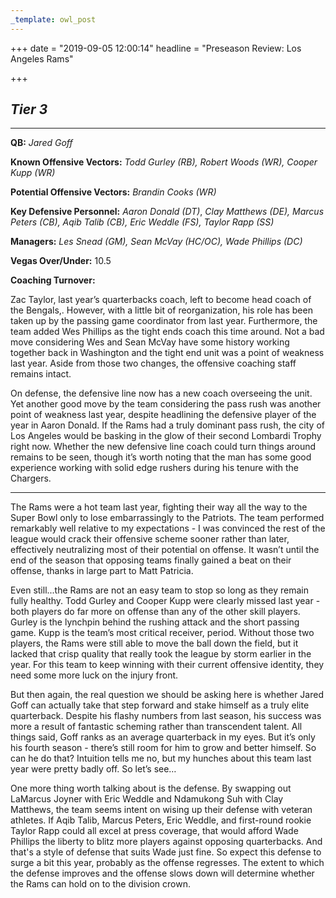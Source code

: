 ```yaml
---
_template: owl_post
---
```



+++
date = "2019-09-05 12:00:14"
headline = "Preseason Review: Los Angeles Rams"

+++
## **_Tier 3_**

***

**QB:** _Jared Goff_

**Known Offensive Vectors:** _Todd Gurley (RB), Robert Woods (WR), Cooper Kupp (WR)_

**Potential Offensive Vectors:** _Brandin Cooks (WR)_

**Key Defensive Personnel:** _Aaron Donald (DT)_, _Clay Matthews (DE), Marcus Peters (CB), Aqib Talib (CB), Eric Weddle (FS), Taylor Rapp (SS)_

**Managers:** _Les Snead (GM), Sean McVay (HC/OC), Wade Phillips (DC)_

**Vegas Over/Under:** 10.5

**Coaching Turnover:**

Zac Taylor, last year’s quarterbacks coach, left to become head coach of the Bengals,. However, with a little bit of reorganization, his role has been taken up by the passing game coordinator from last year. Furthermore, the team added Wes Phillips as the tight ends coach this time around. Not a bad move considering Wes and Sean McVay have some history working together back in Washington and the tight end unit was a point of weakness last year. Aside from those two changes, the offensive coaching staff remains intact.

On defense, the defensive line now has a new coach overseeing the unit. Yet another good move by the team considering the pass rush was another point of weakness last year, despite headlining the defensive player of the year in Aaron Donald. If the Rams had a truly dominant pass rush, the city of Los Angeles would be basking in the glow of their second Lombardi Trophy right now. Whether the new defensive line coach could turn things around remains to be seen, though it’s worth noting that the man has some good experience working with solid edge rushers during his tenure with the Chargers.

***

The Rams were a hot team last year, fighting their way all the way to the Super Bowl only to lose embarrassingly to the Patriots. The team performed remarkably well relative to my expectations - I was convinced the rest of the league would crack their offensive scheme sooner rather than later, effectively neutralizing most of their potential on offense. It wasn’t until the end of the season that opposing teams finally gained a beat on their offense, thanks in large part to Matt Patricia.

Even still...the Rams are not an easy team to stop so long as they remain fully healthy. Todd Gurley and Cooper Kupp were clearly missed last year - both players do far more on offense than any of the other skill players. Gurley is the lynchpin behind the rushing attack and the short passing game. Kupp is the team’s most critical receiver, period. Without those two players, the Rams were still able to move the ball down the field, but it lacked that crisp quality that really took the league by storm earlier in the year. For this team to keep winning with their current offensive identity, they need some more luck on the injury front.

But then again, the real question we should be asking here is whether Jared Goff can actually take that step forward and stake himself as a truly elite quarterback. Despite his flashy numbers from last season, his success was more a result of fantastic scheming rather than transcendent talent. All things said, Goff ranks as an average quarterback in my eyes. But it’s only his fourth season - there’s still room for him to grow and better himself. So can he do that? Intuition tells me no, but my hunches about this team last year were pretty badly off. So let’s see…

One more thing worth talking about is the defense. By swapping out LaMarcus Joyner with Eric Weddle and Ndamukong Suh with Clay Matthews, the team seems intent on wising up their defense with veteran athletes. If Aqib Talib, Marcus Peters, Eric Weddle, and first-round rookie Taylor Rapp could all excel at press coverage, that would afford Wade Phillips the liberty to blitz more players against opposing quarterbacks. And that's a style of defense that suits Wade just fine. So expect this defense to surge a bit this year, probably as the offense regresses. The extent to which the defense improves and the offense slows down will determine whether the Rams can hold on to the division crown.
